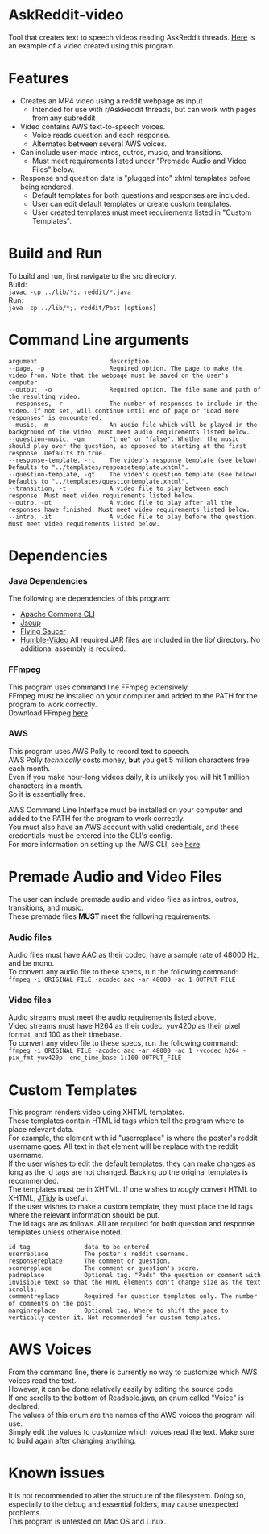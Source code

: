 # AskReddit-video
Tool that creates text to speech videos reading AskReddit threads.
[Here](https://youtu.be/SPimTa8fwl4) is an example of a video created using this program.

# Features
* Creates an MP4 video using a reddit webpage as input
	* Intended for use with r/AskReddit threads, but can work with pages from any subreddit
* Video contains AWS text-to-speech voices.
	* Voice reads question and each response.
	* Alternates between several AWS voices.
* Can include user-made intros, outros, music, and transitions.
	* Must meet requirements listed under "Premade Audio and Video Files" below.
* Response and question data is "plugged into" xhtml templates before being rendered.
	* Default templates for both questions and responses are included.
	* User can edit default templates or create custom templates.
	* User created templates must meet requirements listed in "Custom Templates".

# Build and Run
To build and run, first navigate to the src directory.  
Build:  
`javac -cp ../lib/*;. reddit/*.java`  
Run:  
`java -cp ../lib/*;. reddit/Post [options]` 

# Command Line arguments
```
argument                    description
--page, -p                  Required option. The page to make the video from. Note that the webpage must be saved on the user's computer.
--output, -o                Required option. The file name and path of the resulting video.
--responses, -r             The number of responses to include in the video. If not set, will continue until end of page or "Load more responses" is encountered.
--music, -m                 An audio file which will be played in the background of the video. Must meet audio requirements listed below.
--question-music, -qm       "true" or "false". Whether the music should play over the question, as opposed to starting at the first response. Defaults to true.
--response-template, -rt    The video's response template (see below). Defaults to "../templates/responsetemplate.xhtml".
--question-template, -qt    The video's question template (see below). Defaults to "../templates/questiontemplate.xhtml".
--transition, -t            A video file to play between each response. Must meet video requirements listed below.
--outro, -ot                A video file to play after all the responses have finished. Must meet video requirements listed below.
--intro, -it                A video file to play before the question. Must meet video requirements listed below.

```

# Dependencies
### Java Dependencies
The following are dependencies of this program: 
* [Apache Commons CLI](https://commons.apache.org/proper/commons-cli/)
* [Jsoup](https://jsoup.org/)
* [Flying Saucer](https://github.com/flyingsaucerproject/flyingsaucer)
* [Humble-Video](https://github.com/artclarke/humble-video)
All required JAR files are included in the lib/ directory. No additional assembly is required.

### FFmpeg
This program uses command line FFmpeg extensively.  
FFmpeg must be installed on your computer and added to the PATH for the program to work correctly.  
Download FFmpeg [here](https://ffmpeg.org/download.html).  

### AWS
This program uses AWS Polly to record text to speech.  
AWS Polly *technically* costs money, **but** you get 5 million characters free each month.  
Even if you make hour-long videos daily, it is unlikely you will hit 1 million characters in a month.  
So it is essentially free.  

AWS Command Line Interface must be installed on your computer and added to the PATH for the program to work correctly.  
You must also have an AWS account with valid credentials, and these credentials must be entered into the CLI's config.  
For more information on setting up the AWS CLI, see [here](https://docs.aws.amazon.com/cli/latest/userguide/cli-chap-welcome.html).  

# Premade Audio and Video Files
The user can include premade audio and video files as intros, outros, transitions, and music.  
These premade files **MUST** meet the following requirements.  

### Audio files
Audio files must have AAC as their codec, have a sample rate of 48000 Hz, and be mono.  
To convert any audio file to these specs, run the following command:  
`ffmpeg -i ORIGINAL_FILE -acodec aac -ar 48000 -ac 1 OUTPUT_FILE `  

### Video files
Audio streams must meet the audio requirements listed above.  
Video streams must have H264 as their codec, yuv420p as their pixel format, and 100 as their timebase.  
To convert any video file to these specs, run the following command:  
`ffmpeg -i ORIGINAL_FILE -acodec aac -ar 48000 -ac 1 -vcodec h264 -pix_fmt yuv420p -enc_time_base 1:100 OUTPUT_FILE`  

# Custom Templates
This program renders video using XHTML templates.  
These templates contain HTML id tags which tell the program where to place relevant data.  
For example, the element with id "userreplace" is where the poster's reddit username goes. All text in that element will be replace with the reddit username.  
If the user wishes to edit the default templates, they can make changes as long as the id tags are not changed. Backing up the original templates is recommended.  
The templates must be in XHTML. If one wishes to *rougly* convert HTML to XHTML, [JTidy](http://jtidy.sourceforge.net/) is useful.  
If the user wishes to make a custom template, they must place the id tags where the relevant information should be put.  
The id tags are as follows. All are required for both question and response templates unless otherwise noted.  
```
id tag               data to be entered
userreplace          The poster's reddit username.
responsereplace      The comment or question.
scorereplace         The comment or question's score.
padreplace           Optional tag. "Pads" the question or comment with invisible text so that the HTML elements don't change size as the text scrolls.
commentreplace       Required for question templates only. The number of comments on the post.
marginreplace        Optional tag. Where to shift the page to vertically center it. Not recommended for custom templates.
```

# AWS Voices
From the command line, there is currently no way to customize which AWS voices read the text.  
However, it can be done relatively easily by editing the source code.  
If one scrolls to the bottom of Readable.java, an enum called "Voice" is declared.  
The values of this enum are the names of the AWS voices the program will use.  
Simply edit the values to customize which voices read the text. Make sure to build again after changing anything.  

# Known issues
It is not recommended to alter the structure of the filesystem. Doing so, especially to the debug and essential folders, may cause unexpected problems.  
This program is untested on Mac OS and Linux.
